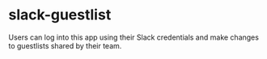 # slack-guestlist
Users can log into this app using their Slack credentials and make changes to guestlists shared by their team.
